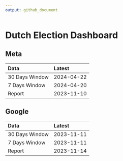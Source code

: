 ```yaml
---
output: github_document
---
```


# Dutch Election Dashboard



## Meta


|Data           |Latest     |
|:--------------|:----------|
|30 Days Window |2024-04-22 |
|7 Days Window  |2024-04-20 |
|Report         |2023-11-10 |

## Google


|Data           |Latest     |
|:--------------|:----------|
|30 Days Window |2023-11-11 |
|7 Days Window  |2023-11-11 |
|Report         |2023-11-14 |
